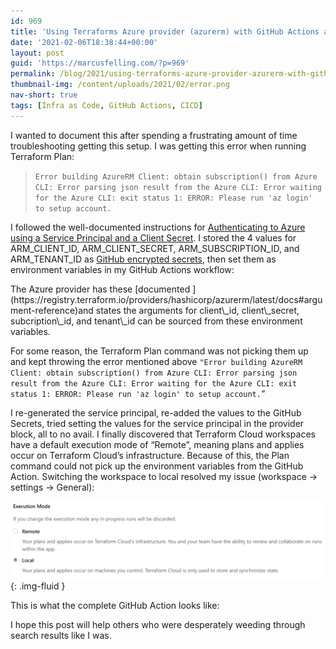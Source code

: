 ```yaml
---
id: 969
title: 'Using Terraforms Azure provider (azurerm) with GitHub Actions and Terraform Cloud'
date: '2021-02-06T18:38:44+00:00'
layout: post
guid: 'https://marcusfelling.com/?p=969'
permalink: /blog/2021/using-terraforms-azure-provider-azurerm-with-github-actions-and-terraform-cloud/
thumbnail-img: /content/uploads/2021/02/error.png
nav-short: true
tags: [Infra as Code, GitHub Actions, CICD]
---
```



I wanted to document this after spending a frustrating amount of time troubleshooting getting this setup. I was getting this error when running Terraform Plan:

> `Error building AzureRM Client: obtain subscription() from Azure CLI: Error parsing json result from the Azure CLI: Error waiting for the Azure CLI: exit status 1: ERROR: Please run 'az login' to setup account.`

I followed the well-documented instructions for [Authenticating to Azure using a Service Principal and a Client Secret](https://registry.terraform.io/providers/hashicorp/azurerm/latest/docs/guides/service_principal_client_secret). I stored the 4 values for ARM\_CLIENT\_ID, ARM\_CLIENT\_SECRET, ARM\_SUBSCRIPTION\_ID, and ARM\_TENANT\_ID as [GitHub encrypted secrets](https://docs.github.com/en/actions/reference/encrypted-secrets), then set them as environment variables in my GitHub Actions workflow:

<script src="https://gist.github.com/MarcusFelling/55950d58da2b4a83f061cdaa52f37061.js"></script>The Azure provider has these [documented ](https://registry.terraform.io/providers/hashicorp/azurerm/latest/docs#argument-reference)and states the arguments for client\_id, client\_secret, subcription\_id, and tenant\_id can be sourced from these environment variables.

For some reason, the Terraform Plan command was not picking them up and kept throwing the error mentioned above `"Error building AzureRM Client: obtain subscription() from Azure CLI: Error parsing json result from the Azure CLI: Error waiting for the Azure CLI: exit status 1: ERROR: Please run 'az login' to setup account.`“

I re-generated the service principal, re-added the values to the GitHub Secrets, tried setting the values for the service principal in the provider block, all to no avail. I finally discovered that Terraform Cloud workspaces have a default execution mode of “Remote”, meaning plans and applies occur on Terraform Cloud’s infrastructure. Because of this, the Plan command could not pick up the environment variables from the GitHub Action. Switching the workspace to local resolved my issue (workspace -> settings -> General):

![](/content/uploads/2021/02/image-1024x252.png){: .img-fluid }

This is what the complete GitHub Action looks like:

<script src="https://gist.github.com/MarcusFelling/de04b04ab801b3fb22f0992a3ab79533.js"></script>

I hope this post will help others who were desperately weeding through search results like I was.